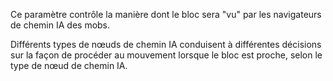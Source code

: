 Ce paramètre contrôle la manière dont le bloc sera "vu" par les navigateurs de chemin IA des mobs.

Différents types de nœuds de chemin IA conduisent à différentes décisions sur la façon de procéder au mouvement lorsque
le bloc est proche, selon le type de nœud de chemin IA.